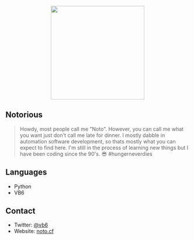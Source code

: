 
<p align="center"><img align="center" width="256px" src="https://avatars0.githubusercontent.com/u/69278774?s=460&u=8276635d63c98298c255867d4bfd49072c3a7a41&v=4"/></p>

<h2>Notorious</h2>

> Howdy, most people call me "Noto". However, you can call me what you want just don't call me late for dinner. I mostly dabble in automation software development, so thats mostly what you can expect to find here. I'm still in the process of learning new things but I have been coding since the 90's. :sunglasses: #hungerneverdies

<h2>Languages</h2>

* Python
* VB6

<h2>Contact</h2>

* Twitter: <a href="https://twitter.com/vb6">@vb6</a>
* Website: <a href="https://noto.cf">󠇰󠇰noto.cf</a>

